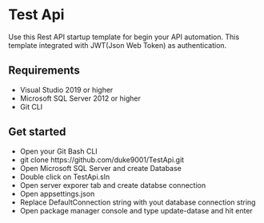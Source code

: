 <h1>Test Api</h1>
<p>Use this Rest API startup template for begin your API automation. This template integrated with JWT(Json Web Token) as authentication.</p>
<h2>Requirements</h2>
<ul>
<li>Visual Studio 2019 or higher</li>
<li>Microsoft SQL Server 2012 or higher</li>
<li>Git CLI</li>
</ul>
<h2>Get started</h2>
<ul>
<li>Open your Git Bash CLI</li>
<li>git clone https://github.com/duke9001/TestApi.git</li>
<li>Open Microsoft SQL Server and create Database</li>
<li>Double click on TestApi.sln</li>
<li>Open server exporer tab and create databse connection</li>
<li>Open appsettings.json</li>
<li>Replace DefaultConnection string with yout database connection string</li>
<li>Open package manager console and type update-datase and hit enter</li>
</ul>
